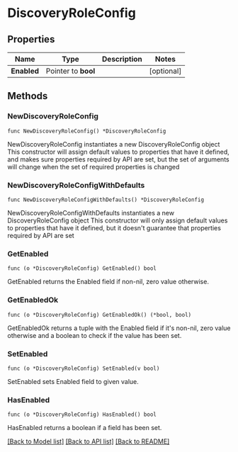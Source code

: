 # DiscoveryRoleConfig

## Properties

Name | Type | Description | Notes
------------ | ------------- | ------------- | -------------
**Enabled** | Pointer to **bool** |  | [optional] 

## Methods

### NewDiscoveryRoleConfig

`func NewDiscoveryRoleConfig() *DiscoveryRoleConfig`

NewDiscoveryRoleConfig instantiates a new DiscoveryRoleConfig object
This constructor will assign default values to properties that have it defined,
and makes sure properties required by API are set, but the set of arguments
will change when the set of required properties is changed

### NewDiscoveryRoleConfigWithDefaults

`func NewDiscoveryRoleConfigWithDefaults() *DiscoveryRoleConfig`

NewDiscoveryRoleConfigWithDefaults instantiates a new DiscoveryRoleConfig object
This constructor will only assign default values to properties that have it defined,
but it doesn't guarantee that properties required by API are set

### GetEnabled

`func (o *DiscoveryRoleConfig) GetEnabled() bool`

GetEnabled returns the Enabled field if non-nil, zero value otherwise.

### GetEnabledOk

`func (o *DiscoveryRoleConfig) GetEnabledOk() (*bool, bool)`

GetEnabledOk returns a tuple with the Enabled field if it's non-nil, zero value otherwise
and a boolean to check if the value has been set.

### SetEnabled

`func (o *DiscoveryRoleConfig) SetEnabled(v bool)`

SetEnabled sets Enabled field to given value.

### HasEnabled

`func (o *DiscoveryRoleConfig) HasEnabled() bool`

HasEnabled returns a boolean if a field has been set.


[[Back to Model list]](../README.md#documentation-for-models) [[Back to API list]](../README.md#documentation-for-api-endpoints) [[Back to README]](../README.md)


